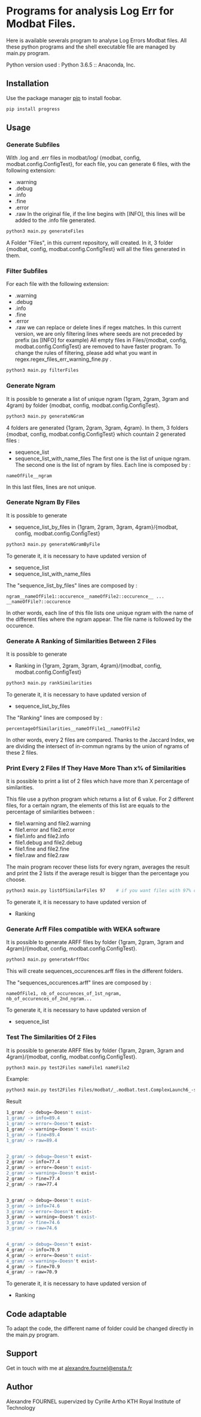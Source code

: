 # Programs for analysis Log Err for Modbat Files. 

Here is available severals program to analyse Log Errors Modbat files. 
All these python programs and the shell executable file are managed by main.py program. 

Python version used : Python 3.6.5 :: Anaconda, Inc.

## Installation

Use the package manager [pip](https://pip.pypa.io/en/stable/) to install foobar.

```bash
pip install progress
```

## Usage

### Generate Subfiles
With .log and .err files in modbat/log/ {modbat, config, modbat.config.ConfigTest}, for each file, you can generate 6 files, with the following extension:
   - .warning
   - .debug
   - .info
   - .fine
   - .error
   - .raw
In the original file, if the line begins with [INFO], this lines will be added to the .info file generated.

```bash
python3 main.py generateFiles
```
A Folder "Files", in this current repository, will created. In it, 3 folder {modbat, config, modbat.config.ConfigTest} will all the files generated in them. 

### Filter Subfiles
For each file with the following extension:
   - .warning
   - .debug
   - .info
   - .fine
   - .error
   - .raw
we can replace or delete lines if regex matches. In this current version, we are only filtering lines where seeds are not preceded by prefix (as [INFO] for example)
All empty files in Files/{modbat, config, modbat.config.ConfigTest} are removed to have faster program. 
To change the rules of filtering, please add what you want in regex.regex_files_err_warning_fine.py .

```bash
python3 main.py filterFiles
```

### Generate Ngram
It is possible to generate a list of unique ngram (1gram, 2gram, 3gram and 4gram) by folder {modbat, config, modbat.config.ConfigTest}. 

```bash
python3 main.py generateNGram
```

4 folders are generated {1gram, 2gram, 3gram, 4gram}. 
In them, 3 folders {modbat, config, modbat.config.ConfigTest} which countain 2 generated files :
   - sequence_list
   - sequence_list_with_name_files
The first one is the list of unique ngram. 
The second one is the list of ngram by files. 
Each line is composed by :

```text
nameOfFile__ngram
```
In this last files, lines are not unique. 

### Generate Ngram By Files
It is possible to generate 
   - sequence_list_by_files
in {1gram, 2gram, 3gram, 4gram}/{modbat, config, modbat.config.ConfigTest}

```bash
python3 main.py generateNGramByFile
```

To generate it, it is necessary to have updated version of 
   - sequence_list
   - sequence_list_with_name_files

The "sequence_list_by_files" lines are composed by :
```text
ngram__nameOfFile1::occurence__nameOfFile2::occurence__ ... __nameOfFile?::occurence
```

In other words, each line of this file lists one unique ngram with the name of the different files where the ngram appear. The file name is followed by the occurence. 


### Generate A Ranking of Similarities Between 2 Files
It is possible to generate 
   - Ranking
in {1gram, 2gram, 3gram, 4gram}/{modbat, config, modbat.config.ConfigTest}

```bash
python3 main.py rankSimilarities
```

To generate it, it is necessary to have updated version of 
   - sequence_list_by_files

The "Ranking" lines are composed by :
```text
percentageOfSimilarities__nameOfFile1__nameOfFile2
```

In other words, every 2 files are compared. Thanks to the Jaccard Index, we are dividing the intersect of in-commun ngrams by the union of ngrams of these 2 files. 



### Print Every 2 Files If They Have More Than x% of Similarities
It is possible to print a list of 2 files which have more than X percentage of similarities. 

This file use a python program which returns a list of 6 value. For 2 different files, for a certain ngram, the elements of this list are equals to the percentage of similarities between :
   - file1.warning and file2.warning
   - file1.error and file2.error
   - file1.info and file2.info
   - file1.debug and file2.debug
   - file1.fine and file2.fine
   - file1.raw and file2.raw

The main program recover these lists for every ngram, averages the result and print the 2 lists if the average result is bigger than the percentage you choose. 

```bash
python3 main.py listOfSimilarFiles 97    # if you want files with 97% or more similarities. 
```

To generate it, it is necessary to have updated version of 
   - Ranking


### Generate Arff Files compatible with WEKA software
It is possible to generate ARFF files by folder {1gram, 2gram, 3gram and 4gram}/{modbat, config, modbat.config.ConfigTest}. 

```bash
python3 main.py generateArffDoc
```

This will create sequences_occurences.arff files in the different folders. 

The "sequences_occurences.arff" lines are composed by :
```text
nameOfFile1, nb_of_occurences_of_1st_ngram, nb_of_occurences_of_2nd_ngram...
```

To generate it, it is necessary to have updated version of 
   - sequence_list

### Test The Similarities Of 2 Files
It is possible to generate ARFF files by folder {1gram, 2gram, 3gram and 4gram}/{modbat, config, modbat.config.ConfigTest}. 

```bash
python3 main.py test2Files nameFile1 nameFile2
```

Example:
```bash
python3 main.py test2Files Files/modbat/_.modbat.test.ComplexLaunch6_-s\=1-n\=2--log-level\=fine--no-redirect-out.log Files/modbat/_.modbat.test.ComplexLaunch5_-s\=1-n\=2--log-level\=fine--no-redirect-out.log 
```
Result
```bash
1_gram/ -> debug=-Doesn't exist-
1_gram/ -> info=89.4
1_gram/ -> error=-Doesn't exist-
1_gram/ -> warning=-Doesn't exist-
1_gram/ -> fine=89.4
1_gram/ -> raw=89.4


2_gram/ -> debug=-Doesn't exist-
2_gram/ -> info=77.4
2_gram/ -> error=-Doesn't exist-
2_gram/ -> warning=-Doesn't exist-
2_gram/ -> fine=77.4
2_gram/ -> raw=77.4


3_gram/ -> debug=-Doesn't exist-
3_gram/ -> info=74.6
3_gram/ -> error=-Doesn't exist-
3_gram/ -> warning=-Doesn't exist-
3_gram/ -> fine=74.6
3_gram/ -> raw=74.6


4_gram/ -> debug=-Doesn't exist-
4_gram/ -> info=70.9
4_gram/ -> error=-Doesn't exist-
4_gram/ -> warning=-Doesn't exist-
4_gram/ -> fine=70.9
4_gram/ -> raw=70.9
```

To generate it, it is necessary to have updated version of 
   - Ranking

## Code adaptable
To adapt the code, the different name of folder could be changed directly in the main.py program.


## Support
Get in touch with me at alexandre.fournel@ensta.fr

## Author
Alexandre FOURNEL supervized by Cyrille Artho 
KTH Royal Institute of Technology